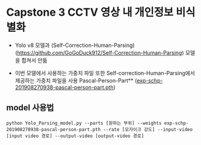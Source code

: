 # Capstone 3 CCTV 영상 내 개인정보 비식별화

* Yolo v8 모델과 (Self-Correction-Human-Parsing)(https://github.com/GoGoDuck912/Self-Correction-Human-Parsing) 모델을 합쳐서 만듦

* 이번 모델에서 사용하는 가중치 파일 또한 Self-correction-Human-Parsing에서 제공하는 가중치 파일을 사용
  Pascal-Person-Part** ([exp-schp-201908270938-pascal-person-part.pth](https://drive.google.com/file/d/1E5YwNKW2VOEayK9mWCS3Kpsxf-3z04ZE/view?usp=sharing))

## model 사용법

  ```
  python Yolo_Parsing_model.py --parts [원하는 부위] --weights exp-schp-201908270938-pascal-person-part.pth --rate [모자이크 강도] --input-video [input video 경로] --output-video [output-video 경로]
  ```
